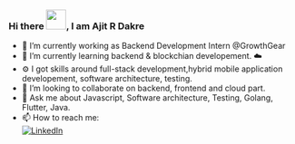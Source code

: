 
 ### Hi there <img src="https://github.com/TheDudeThatCode/TheDudeThatCode/blob/master/Assets/Hi.gif" width="35px">, I am Ajit R Dakre

- 🔭 I’m currently working as Backend Development Intern @GrowthGear
- 🌱 I’m currently learning backend & blockchian developement. ☁️
- ⚙️ I got skills around full-stack development,hybrid mobile application developement, software architecture, testing.
- 👯 I’m looking to collaborate on backend, frontend and cloud part.
- 💬 Ask me about Javascript, Software architecture, Testing, Golang, Flutter, Java.
- 📫 How to reach me:<br/>
 [![LinkedIn](https://img.shields.io/badge/Ajit_Dakre-grey?style=for-the-badge&logo=linkedin)](https://www.linkedin.com/in/ajjiitt/)
<!--  [![LinkedIn](https://img.shields.io/badge/AdityasutarOO7-grey?style=for-the-badge&logo=twitter)](https://twitter.com/AdityasutarOO7) -->

<!-- <img src="https://github-readme-stats.vercel.app/api?username=ajjiitt&count_private=true&show_icons=true&include_all_commits=true&theme=nord" alt="ajjiitt | Stats" /> -->
<!-- <img src="https://github-readme-stats.vercel.app/api/wakatime?username=ajjiitt&layout=compact&theme=nord" alt="MrWhoKnows' Wakatime Stats" /> -->
<!-- ![Ajit's GitHub stats](https://github-readme-stats.vercel.app/api?username=ajjiitt&show_icons=true&theme=tokyonight) -->
